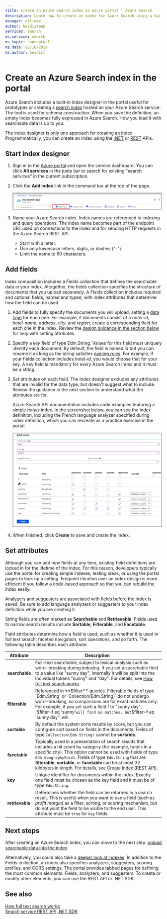 ```yaml
---
title: Create an Azure Search index in Azure portal - Azure Search
description: Learn how to create an index for Azure Search using a built-in portal index designers.
manager: nitinme
author: heidisteen
services: search
ms.service: search
ms.topic: conceptual
ms.date: 02/16/2019
ms.author: heidist
---
```

# Create an Azure Search index in the portal

Azure Search includes a built-in index designer in the portal useful for prototypes or creating a [search index](search-what-is-an-index.md) hosted on your Azure Search service. The tool is used for schema construction. When you save the definition, an empty index becomes fully expressed in Azure Search. How you load it with searchable data is up to you.

The index designer is only one approach for creating an index. Programmatically, you can create an index using the [.NET](search-create-index-dotnet.md) or [REST](search-create-index-rest-api.md) APIs.

## Start index designer

1. Sign in to the [Azure portal](https://portal.azure.com) and open the service dashboard. You can click **All services** in the jump bar to search for existing "search services" in the current subscription. 

2. Click the **Add index** link in the command bar at the top of the page.

   ![Add index link in the command bar](media/search-create-index-portal/add-index.png "Add index link in the command bar")

3. Name your Azure Search index. Index names are referenced in indexing and query operations. The index name becomes part of the endpoint URL used on connections to the index and for sending HTTP requests in the Azure Search REST API.

   * Start with a letter.
   * Use only lowercase letters, digits, or dashes ("-").
   * Limit the name to 60 characters.

## Add fields

Index composition includes a *Fields collection* that defines the searchable data in your index. Altogether, the fields collection specifies the structure of documents that you upload separately. A Fields collection includes required and optional fields, named and typed, with index attributes that determine how the field can be used.

1. Add fields to fully specify the documents you will upload, setting a [data type](https://docs.microsoft.com/rest/api/searchservice/supported-data-types) for each one. For example, if documents consist of a *hotel-id*, *hotel-name*, *address*, *city*, and *region*, create a corresponding field for each one in the index. Review the [design guidance in the section below](#design) for help with setting attributes.

2. Specify a *key* field of type Edm.String. Values for this field must uniquely identify each document. By default, the field is named *id* but you can rename it as long as the string satisfies [naming rules](https://docs.microsoft.com/rest/api/searchservice/Naming-rules). For example, if your fields collection includes *hotel-id*, you would choose that for your key. A key field is mandatory for every Azure Search index and it must be a string.

3. Set attributes on each field. The index designer excludes any attributes that are invalid for the data type, but doesn't suggest what to include. Review the guidance in the next section to understand what the attributes are for.

    Azure Search API documentation includes code examples featuring a simple *hotels* index. In the screenshot below, you can see the index definition, including the French language analyzer specified during index definition, which you can recreate as a practice exercise in the portal.

    ![Hotels demo index](media/search-create-index-portal/field-definitions.png "Hotels demo index")

4. When finished, click **Create** to save and create the index.

<a name="design"></a>

## Set attributes

Although you can add new fields at any time, existing field definitions are locked in for the lifetime of the index. For this reason, developers typically use the portal for creating simple indexes, testing ideas, or using the portal pages to look up a setting. Frequent iteration over an index design is more efficient if you follow a code-based approach so that you can rebuild the index easily.

Analyzers and suggesters are associated with fields before the index is saved. Be sure to add language analyzers or suggesters to your index definition while you are creating it.

String fields are often marked as **Searchable** and **Retrievable**. Fields used to narrow search results include **Sortable**, **Filterable**, and **Facetable**.

Field attributes determine how a field is used, such as whether it is used in full text search, faceted navigation, sort operations, and so forth. The following table describes each attribute.

|Attribute|Description|  
|---------------|-----------------|  
|**searchable**|Full-text searchable, subject to lexical analysis such as word-breaking during indexing. If you set a searchable field to a value like "sunny day", internally it will be split into the individual tokens "sunny" and "day". For details, see [How full text search works](search-lucene-query-architecture.md).|  
|**filterable**|Referenced in **$filter** queries. Filterable fields of type `Edm.String` or `Collection(Edm.String)` do not undergo word-breaking, so comparisons are for exact matches only. For example, if you set such a field f to "sunny day", `$filter=f eq 'sunny'` will find no matches, but `$filter=f eq 'sunny day'` will. |  
|**sortable**|By default the system sorts results by score, but you can configure sort based on fields in the documents. Fields of type `Collection(Edm.String)` cannot be **sortable**. |  
|**facetable**|Typically used in a presentation of search results that includes a hit count by category (for example, hotels in a specific city). This option cannot be used with fields of type `Edm.GeographyPoint`. Fields of type `Edm.String` that are **filterable**, **sortable**, or **facetable** can be at most 32 kilobytes in length. For details, see [Create Index (REST API)](https://docs.microsoft.com/rest/api/searchservice/create-index).|  
|**key**|Unique identifier for documents within the index. Exactly one field must be chosen as the key field and it must be of type `Edm.String`.|  
|**retrievable**|Determines whether the field can be returned in a search result. This is useful when you want to use a field (such as *profit margin*) as a filter, sorting, or scoring mechanism, but do not want the field to be visible to the end user. This attribute must be `true` for `key` fields.|  

## Next steps

After creating an Azure Search index, you can move to the next step: [upload searchable data into the index](search-what-is-data-import.md).

Alternatively, you could also take a [deeper look at indexes](search-what-is-an-index.md). In addition to the Fields collection, an index also specifies analyzers, suggesters, scoring profiles, and CORS settings. The portal provides tabbed pages for defining the most common elements: Fields, analyzers, and suggesters. To create or modify other elements, you can use the REST API or .NET SDK.

## See also

 [How full text search works](search-lucene-query-architecture.md)  
 [Search service REST API](https://docs.microsoft.com/rest/api/searchservice/)
 [.NET SDK](https://docs.microsoft.com/dotnet/api/overview/azure/search?view=azure-dotnet)


